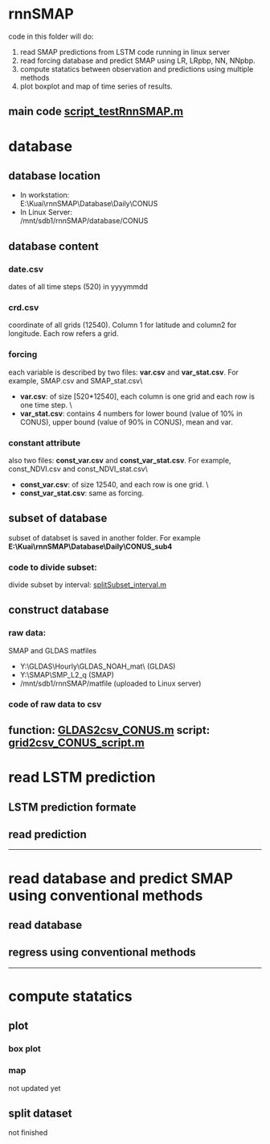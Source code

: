 # rnnSMAP
code in this folder will do:
1. read SMAP predictions from LSTM code running in linux server
2. read forcing database and predict SMAP using LR, LRpbp, NN, NNpbp.
3. compute statatics between observation and predictions using multiple methods
4. plot boxplot and map of time series of results. 

main code [script_testRnnSMAP.m](./script_testRnnSMAP.m)
---

# database 
## database location
- In workstation:\
E:\Kuai\rnnSMAP\Database\Daily\CONUS
- In Linux Server:\
/mnt/sdb1/rnnSMAP/database/CONUS
## database content
### date.csv
dates of all time steps (520) in yyyymmdd
### crd.csv
coordinate of all grids (12540). Column 1 for latitude and column2 for longitude. Each row refers a grid.
### forcing 
each variable is described by two files: **var.csv** and **var_stat.csv**. For example, SMAP.csv and SMAP_stat.csv\
- **var.csv**: of size [520*12540], each column is one grid and each row is one time step. \
- **var_stat.csv**: contains 4 numbers for lower bound (value of 10% in CONUS), upper bound (value of 90% in CONUS), mean and var. 
### constant attribute 
also two files: **const_var.csv** and **const_var_stat.csv**. For example, const_NDVI.csv and const_NDVI_stat.csv\
- **const_var.csv**: of size 12540, and each row is one grid. \
- **const_var_stat.csv**: same as forcing. 
## subset of database
subset of databset is saved in another folder. For example **E:\Kuai\rnnSMAP\Database\Daily\CONUS_sub4**
### code to divide subset:
divide subset by interval: [splitSubset_interval.m](./splitSubset_interval.m)
## construct database
### raw data: 
SMAP and GLDAS matfiles
- Y:\GLDAS\Hourly\GLDAS_NOAH_mat\ (GLDAS)
- Y:\SMAP\SMP_L2_q (SMAP)
- /mnt/sdb1/rnnSMAP/matfile (uploaded to Linux server)
### code of raw data to csv
function: [GLDAS2csv_CONUS.m](./GLDAS2csv_CONUS.m)
script: [grid2csv_CONUS_script.m](./grid2csv_CONUS_script.m)
---

# read LSTM prediction
## LSTM prediction formate
## read prediction
---

# read database and predict SMAP using conventional methods
## read database
## regress using conventional methods
---

# compute statatics
## plot
### box plot
### map 
not updated yet
## split dataset
not finished 

